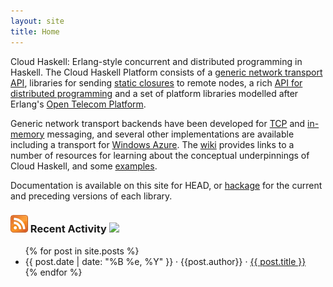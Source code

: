 ```yaml
---
layout: site
title: Home
---
```

Cloud Haskell: Erlang-style concurrent and distributed programming in Haskell.
The Cloud Haskell Platform consists of a
[generic network transport API](https://github.com/haskell-distributed/network-transport),
libraries for sending [static closures](https://github.com/haskell-distributed/distributed-static) to remote nodes, a rich [API for distributed programming](https://github.com/haskell-distributed/distributed-process) and a
set of platform libraries modelled after Erlang's [Open Telecom Platform](http://www.erlang.org/doc/).

Generic network transport backends have been developed for
[TCP](https://github.com/haskell-distributed/network-transport-tcp) and
[in-memory](https://github.com/haskell-distributed/network-transport-inmemory)
messaging, and several other implementations are available including a transport for
[Windows Azure](https://github.com/haskell-distributed/distributed-process-azure). The [wiki](/wiki.html) provides links to a number of resources for learning about the conceptual underpinnings of Cloud Haskell, and some [examples](https://github.com/haskell-distributed/distributed-process-demos).

Documentation is available on this site for HEAD, or
[hackage](http://hackage.haskell.org/package/distributed-process) for the current and preceding versions of
each library.

### <a href="/rss.xml"><img src="/img/feed-icon-28x28.png"></a> Recent Activity <a class="pull-right" href="http://hackage.haskell.org/platform" ><img src="http://hackage.haskell.org/platform/icons/button-64.png"></a>

<div class="content">
  <div class="related">
    <ul>
      {% for post in site.posts %}
      <li>
        <span>{{ post.date | date: "%B %e, %Y" }}</span> &middot; <span>{{post.author}}</span> &middot; <span><a href="{% if post.link != null %}{{ post.link }}{% else %}{{ post.url }}{% endif %}">{{ post.title }}</a></span>
      </li>
      {% endfor %}
    </ul>
  </div>
</div>
